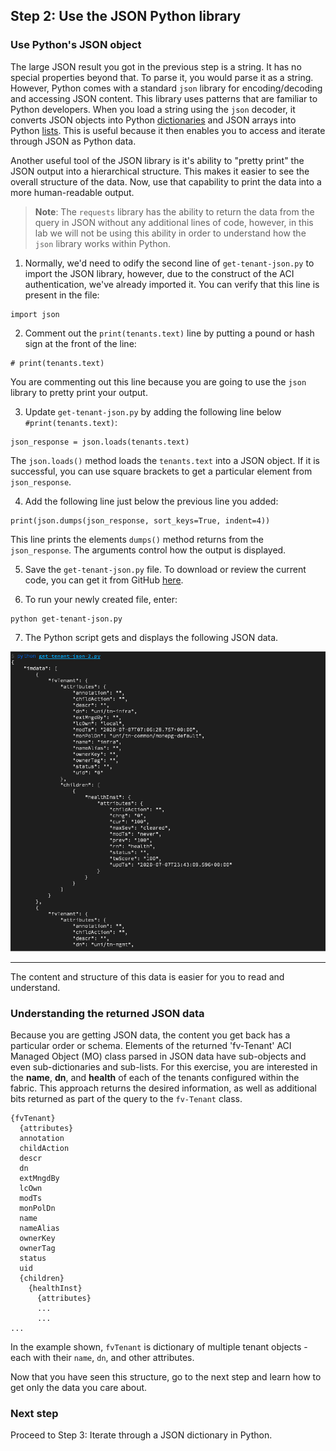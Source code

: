 ## Step 2: Use the JSON Python library

### Use Python's JSON object

The large JSON result you got in the previous step is a string. It has no special properties beyond that. To parse it, you would parse it as a string. However, Python comes with a standard `json` library for encoding/decoding and accessing JSON content. This library uses patterns that are familiar to Python developers. When you load a string using the `json` decoder, it converts JSON objects into Python [dictionaries](https://docs.python.org/3.4/reference/expressions.html#dictionary-displays) and JSON arrays into Python [lists](https://docs.python.org/3.4/reference/expressions.html#list-displays). This is useful because it then enables you to access and iterate through JSON as Python data.

Another useful tool of the JSON library is it's ability to "pretty print" the JSON output into a hierarchical structure. This makes it easier to see the overall structure of the data. Now, use that capability to print the data into a more human-readable output.

> **Note**: The `requests` library has the ability to return the data from the query in JSON without any additional lines of code, however, in this lab we will not be using this ability in order to understand how the `json` library works within Python. 

1. Normally, we'd need to odify the second line of `get-tenant-json.py` to import the JSON library, however, due to the construct of the ACI authentication, we've already imported it.  You can verify that this line is present in the file:

  ```
  import json
  ```

2. Comment out the `print(tenants.text)` line by putting a pound or hash sign at the front of the line:

  ```
  # print(tenants.text)
  ```
  You are commenting out this line because you are going to use the `json` library to pretty print your output.  

3. Update `get-tenant-json.py` by adding the following line below `#print(tenants.text)`:

  ```
  json_response = json.loads(tenants.text)
  ```

  The `json.loads()` method loads the `tenants.text` into a JSON object. If it is successful, you can use  square brackets to get a particular element from `json_response`.

4. Add the following line just below the previous line you added:

  ```
  print(json.dumps(json_response, sort_keys=True, indent=4))
  ```

  This line prints the elements `dumps()` method returns from the `json_response`. The arguments control how the output is displayed.

5. Save the `get-tenant-json.py` file. To download or review the current code, you can get it from GitHub [here](https://github.com/CiscoDevNet/coding-skills-sample-code/blob/master/coding202-parsing-json/get-tenant-json-2.py).

6. To run your newly created file, enter:

  ```
  python get-tenant-json.py
  ```

7. The Python script gets and displays the following JSON data.

![](assets/images/json-output-pretty-new.png)

--------------------------------------------------------------------------------

The content and structure of this data is easier for you to read and understand.

### Understanding the returned JSON data

Because you are getting JSON data, the content you get back has a particular order or schema. Elements of the returned 'fv-Tenant' ACI Managed Object (MO) class parsed in JSON data have sub-objects and even sub-dictionaries and sub-lists. For this exercise, you are interested in the **name**, **dn**, and **health** of each of the tenants configured within the fabric. This approach returns the desired information, as well as additional bits returned as part of the query to the `fv-Tenant` class.

```
{fvTenant}
  {attributes}
  annotation
  childAction
  descr
  dn
  extMngdBy
  lcOwn
  modTs
  monPolDn
  name
  nameAlias
  ownerKey
  ownerTag
  status
  uid
  {children}
    {healthInst}
      {attributes}
      ...
      ...
...
```

In the example shown, `fvTenant` is dictionary of multiple tenant objects - each with their `name`, `dn`, and other attributes.

Now that you have seen this structure, go to the next step and learn how to get only the data you care about.

### Next step

Proceed to Step 3: Iterate through a JSON dictionary in Python.
